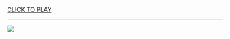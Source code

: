 
<a href="https://premium76.site?title=chicago_cubs_games&ref=13M">CLICK TO PLAY</a></h3>
<hr>

<a href="https://premium76.site?title=chicago_cubs_games&ref=13M"><img src="https://clearcache.store/games.png"></a>


